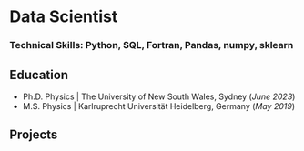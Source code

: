 # Data Scientist

### Technical Skills: Python, SQL, Fortran, Pandas, numpy, sklearn

## Education
- Ph.D. Physics | The University of New South Wales, Sydney (_June 2023_)
- M.S. Physics | Karlruprecht Universität Heidelberg, Germany (_May 2019_)

## Projects

<style>
  .two-column-layout {
    display: flex;
    flex-wrap: wrap;
    gap: 20px;
  }

  .column {
    flex: 50%;
    max-width: 50%;
  }
</style>

<div class="two-column-layout">
  <div class="column">
    <html lang="en">
    <head>
        <meta charset="UTF-8">
        <meta name="viewport" content="width=520, initial-scale=1.0">
        <style>
            .image-container {
                position: relative;
                display: inline-block;
            }
    
            .image-container img {
                display: block;
                width: 100%;
                height: auto;
                filter: blur(0);
                transition: filter 0.3s ease-in-out;
            }
    
            .image-container:hover img {
                filter: blur(5px);
            }
    
            .overlay-text {
                position: absolute;
                top: 50%;
                left: 50%;
                transform: translate(-50%, -50%);
                color: black;
                font-size: 20px;
                font-weight: bold;
                text-align: center;
                opacity: 0;
                transition: opacity 0.3s ease-in-out;
            }
    
            .image-container:hover .overlay-text {
                opacity: 1;
            }
        </style>
    </head>
    <body>
    
    <!-- Your Markdown content goes here -->
    
    <!-- Example: Embedding an image with blur effect and overlay text -->
    <a href="https://jcwons.github.io/github-blogs/2023/11/15/NYC-Taxi-Insights-Unraveling-Patterns-and-Optimization-Strategies.html" target="_blank" rel="noopener noreferrer" class="image-container">
        <img src="/files/img/average_wait_location_top.png" alt="Image Description">
        <div class="overlay-text"> Click here for more details on the project. </div>
    </a>
    
    </body>
    </html>

  </div>
  <div class="column">
    Your text goes here.
  </div>
</div>

### NYC Taxi Insights Unraveling Patterns and Optimization Strategies
**Objective**: Maximise revenue for a taxi company in NYC.

**Results:** By minimising the wait time of drivers through smart routing after the dropoff, the revenue per driver can be increased on average by 20%. Leading to a revenue increase of 20% for the company.

**Techniques:** Using the extremely large data set with timestamps and geospatial data, I identified busy areas via clustering and engineered the most important feature of wait time. The fare is predicted using XGBoost.

*Tools*
<html lang="en">
<head>
    <meta charset="UTF-8">
    <meta name="viewport" content="width=520, initial-scale=1.0">
    <style>
        .image-container {
            position: relative;
            display: inline-block;
        }

        .image-container img {
            display: block;
            width: 100%;
            height: auto;
            filter: blur(0);
            transition: filter 0.3s ease-in-out;
        }

        .image-container:hover img {
            filter: blur(5px);
        }

        .overlay-text {
            position: absolute;
            top: 50%;
            left: 50%;
            transform: translate(-50%, -50%);
            color: black;
            font-size: 20px;
            font-weight: bold;
            text-align: center;
            opacity: 0;
            transition: opacity 0.3s ease-in-out;
        }

        .image-container:hover .overlay-text {
            opacity: 1;
        }
    </style>
</head>
<body>

<!-- Your Markdown content goes here -->

<!-- Example: Embedding an image with blur effect and overlay text -->
<a href="https://jcwons.github.io/github-blogs/2023/11/15/NYC-Taxi-Insights-Unraveling-Patterns-and-Optimization-Strategies.html" target="_blank" rel="noopener noreferrer" class="image-container">
    <img src="/files/img/average_wait_location_top.png" alt="Image Description">
    <div class="overlay-text"> Click here for more details on the project. </div>
</a>

</body>
</html>


### **Time Series Forecast for Store Sales**
I used **sales data from a store to forecast future sales** using previous data and metadata. I used A/B testing to determine whether holidays and natural disasters affected store sales. Then I compared SARIMA and XGBoost models to forecast the sales, where XGBoost performed the best results. **Future sale numbers were predicted with an 85% accuracy including seasonal trends**.  ([GitHub Repo]([https://github.com/jcwons/BayOp](https://github.com/jcwons/TimeSeriesForecast/))).

*Tools: Python, Pandas, Matplotlib, shapiro, SARIMA, XGBoost*

<img src="./files/img/TS_Forecast.png" width="520" />

### **Surf Myths and Car Park Chatter**
I only picked up surfing as a hobby recently, so I don't have the experience to know if what the more experienced surfer is true or just a myth. For this project, I **gathered wind, weather and wave data** to test various surfing concepts that you might hear in the car park or at the beach. This project involved web crawling and scraping for data followed by extensive data exploration, feature engineering and visualization. I found that **winter months are significantly better for surfing than summer months due to more favourable wind directions.** You can find all the details [here](https://github.com/jcwons/SurfMyths-vs-Data).

*Tools: Python, Pandas, Numpy, Matplotlib* 

<img src="./files/img/Summer_vs_Winter.png" width="220"/> <img src="./files/img/Windrose.png" width="220" />

### **Bayesian Optimisiation for Likelihood Sampling of Cosmological Data**
In this project, I changed the Markov Chain Monte Carlo (MCMC) Sampler of the current state-of-the-art likelihood sampler in cosmology to Bayesian Optimisation. This allows for sampling complicated likelihood functions that have multiple local maxima. With the MCMC sampling method, the analysis was very cumbersome and took several weeks to complete. **The new algorithm reduced the runtime down to hours and improved the accuracy by 20%**. The project was published in a top-tier journal ([Publication](https://iopscience.iop.org/article/10.1088/1475-7516/2022/03/036) & [GitHub Repo](https://github.com/jcwons/BayOp)).

*Tools: Bayesian Optimisation, Gaussian Progress Regression, High Performance Computing, Bayesian Statistics, Fortran, Python, Bash, git*

### **Fisher Forecast for upcoming Cosmological Data**
I designed a Python program to forecast constraints for upcoming surveys. The computational expenses for this project were really high requiring several optimisation methods and parallelisation of the code on a high-performance computation cluster. I was able to reduce the computational expenses drastically by finding a statistical relation allowing me to approximate the most time-consuming step. Besides the programming, this medium-sized collaboration required me to liaise with several stakeholders across different continents. The project was published in a top-tier journal ([Publication](https://journals.aps.org/prd/abstract/10.1103/PhysRevD.108.L021305) & [Github Repo](https://github.com/jcwons/ksw_estimator)).

*Tools: Fisher Forecast, High Performance Computing, Parallelisation, Optimisation, Advanced Statistics, Python, Cython, MPI4Py*

### **Stacked Regression for Housing Price Prediction**
In this project, I used US housing data to predict housing prices. I started with an extensive Explorative Data Analysis where I identified the important features, cleaned the data and created new more significant features from existing features. For the modelling, I used two different approaches Tensorflow decision trees and stacking regression models (GradientBoostingRegression, XGBR Regressor, LGBM Regressor, Lasso, Enet, Kernel Ridge Regressor). **I achieved a root-mean-square error of 0.07**. ([notebook](https://github.com/jcwons/HousePrice_Regression/blob/main/eda-stacking-and-tensorflow-decision-trees.ipynb))

*Tools: Python, Tensorflow, Matplotlib, Stacked Regression, Data Exploration, Data Visualisation, Lasso, XGBR, LGBM*

### **Power BI Dashboard for E-Commerce Sales**
In this project, I used public data on **sales from a US E-Commerce Company**. After cleaning the data, I prepared a dashboard to present the data using Power BI. The dashboard shows **YTD data using interactive filters and slicers**. Different charts, tables and maps are used to highlight important features. The project can be found ([here](https://github.com/jcwons/PowerBI_ECommerce)).

*Tools: PowerBI, SQL, Data Cleaning*

<img src="./files/img/Dashboard_Ecommerce.png" width="320" />



